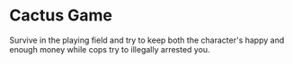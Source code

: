 # Cactus Game

Survive in the playing field and try to keep both the character's happy and enough money while cops try to illegally arrested you. 

